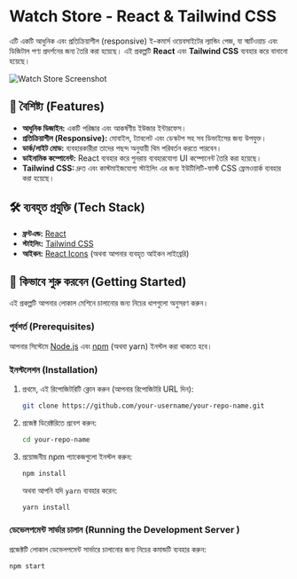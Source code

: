 # Watch Store - React & Tailwind CSS

এটি একটি আধুনিক এবং প্রতিক্রিয়াশীল (responsive) ই-কমার্স ওয়েবসাইটের ল্যান্ডিং পেজ, যা স্মার্টওয়াচ এবং ডিজিটাল পণ্য প্রদর্শনের জন্য তৈরি করা হয়েছে। এই প্রকল্পটি **React** এবং **Tailwind CSS** ব্যবহার করে বানানো হয়েছে।

![Watch Store Screenshot](https://i.imgur.com/your-screenshot-url.png ) <!-- এখানে আপনার প্রজেক্টের স্ক্রিনশটের লিঙ্ক দিন -->

## 🌟 বৈশিষ্ট্য (Features)

- **আধুনিক ডিজাইন:** একটি পরিষ্কার এবং আকর্ষণীয় ইউজার ইন্টারফেস।
- **প্রতিক্রিয়াশীল (Responsive):** মোবাইল, ট্যাবলেট এবং ডেস্কটপ সহ সব ডিভাইসের জন্য উপযুক্ত।
- **ডার্ক/লাইট মোড:** ব্যবহারকারীরা তাদের পছন্দ অনুযায়ী থিম পরিবর্তন করতে পারবেন।
- **ডাইনামিক কম্পোনেন্ট:** React ব্যবহার করে পুনরায় ব্যবহারযোগ্য UI কম্পোনেন্ট তৈরি করা হয়েছে।
- **Tailwind CSS:** দ্রুত এবং কাস্টমাইজযোগ্য স্টাইলিং এর জন্য ইউটিলিটি-ফার্স্ট CSS ফ্রেমওয়ার্ক ব্যবহার করা হয়েছে।

## 🛠️ ব্যবহৃত প্রযুক্তি (Tech Stack)

- **ফ্রন্টএন্ড:** [React](https://reactjs.org/ )
- **স্টাইলিং:** [Tailwind CSS](https://tailwindcss.com/ )
- **আইকন:** [React Icons](https://react-icons.github.io/react-icons/ ) (অথবা আপনার ব্যবহৃত আইকন লাইব্রেরি)

## 🚀 কিভাবে শুরু করবেন (Getting Started)

এই প্রকল্পটি আপনার লোকাল মেশিনে চালানোর জন্য নিচের ধাপগুলো অনুসরণ করুন।

### পূর্বশর্ত (Prerequisites)

আপনার সিস্টেমে [Node.js](https://nodejs.org/ ) এবং [npm](https://www.npmjs.com/ ) (অথবা yarn) ইনস্টল করা থাকতে হবে।

### ইনস্টলেশন (Installation)

1.  প্রথমে, এই রিপোজিটরিটি ক্লোন করুন (আপনার রিপোজিটরি URL দিন):
    ```bash
    git clone https://github.com/your-username/your-repo-name.git
    ```
2.  প্রজেক্ট ডিরেক্টরিতে প্রবেশ করুন:
    ```bash
    cd your-repo-name
    ```
3.  প্রয়োজনীয় npm প্যাকেজগুলো ইনস্টল করুন:
    ```bash
    npm install
    ```
    অথবা আপনি যদি `yarn` ব্যবহার করেন:
    ```bash
    yarn install
    ```

### ডেভেলপমেন্ট সার্ভার চালান (Running the Development Server )

প্রজেক্টটি লোকাল ডেভেলপমেন্ট সার্ভারে চালানোর জন্য নিচের কমান্ডটি ব্যবহার করুন:
```bash
npm start

